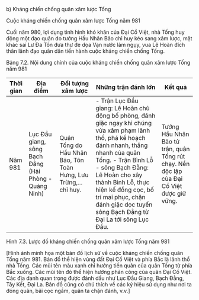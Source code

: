 b) Kháng chiến chống quân xâm lược Tống

Cuộc kháng chiến chống quân xâm lược Tống năm 981

Cuối năm 980, lợi dụng tình hình khó khăn của Đại Cồ Việt, nhà Tống huy động một đạo quân do tướng Hầu Nhân Bảo chỉ huy kéo sang xâm lược, mặt khác sai Lư Đa Tốn đưa thư đe dọa Vạn nước làm ngụy, vua Lê Hoàn đích thân lãnh đạo quân dân tiến hành cuộc kháng chiến chống Tống.

Bảng 7.2. Nội dung chính của cuộc kháng chiến chống quân xâm lược Tống năm 981

Thời gian | Địa điểm | Đối tượng xâm lược | Những trận đánh lớn | Kết quả
--- | --- | --- | --- | ---
Năm 981 | Lục Đầu giang, sông Bạch Đằng (Hải Phòng - Quảng Ninh) | Quân Tống do Hầu Nhân Bảo, Tôn Toàn Hưng, Lưu Trừng,... chỉ huy. | - Trận Lục Đầu giang: Lê Hoàn chủ động bố phòng, đánh giặc ngay khi chúng vừa xâm phạm lãnh thổ, phá kế hoạch đánh nhanh, thắng nhanh của quân Tống. - Trận Bình Lỗ - sông Bạch Đằng: Lê Hoàn cho xây thành Bình Lỗ, thực hiện kế đồng cọc, bố trí mai phục, chặn đánh giặc dọc tuyến sông Bạch Đằng từ Đại La tới sông Lục Đầu. | Tướng Hầu Nhân Bảo tử trận, quân Tống rút chạy. Nền độc lập của Đại Cồ Việt được giữ vững.

Hình 7.3. Lược đồ kháng chiến chống quân xâm lược Tống năm 981

[Hình ảnh minh họa một bản đồ lịch sử về cuộc kháng chiến chống quân Tống năm 981. Bản đồ thể hiện vùng đất Đại Cồ Việt và phía Bắc là lãnh thổ nhà Tống. Các mũi tên màu xanh chỉ hướng tiến quân của quân Tống từ phía Bắc xuống. Các mũi tên đỏ thể hiện hướng phản công của quân Đại Cồ Việt. Các địa danh quan trọng được đánh dấu như Lục Đầu Giang, Bạch Đằng, Tây Kết, Đại La. Bản đồ cũng có chú thích về các ký hiệu sử dụng như nơi ta đóng quân, bãi cọc ngầm, quân ta chặn đánh, v.v.]